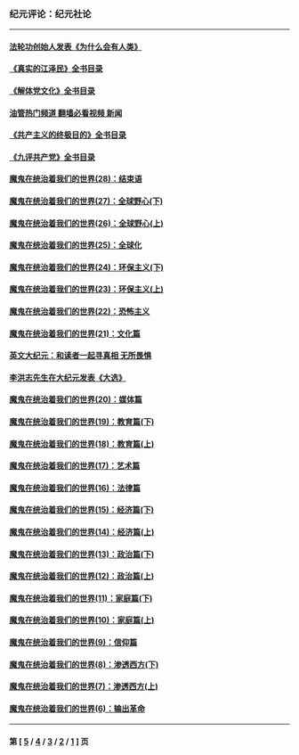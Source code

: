 ### 纪元评论：纪元社论
---
#### [法轮功创始人发表《为什么会有人类》](../../pages/nsc422/n13912117.md?01290330) 
#### [《真实的江泽民》全书目录](../../pages/nsc422/n13721399.md?01290330) 
#### [《解体党文化》全书目录](../../pages/nsc422/n13721157.md?01290330) 
#### [油管热门频道 翻墙必看视频 新闻](ok?01290330)
#### [《共产主义的终极目的》全书目录](../../pages/nsc422/n13721048.md?01290330) 
#### [《九评共产党》全书目录](../../pages/nsc422/n13708085.md?01290330) 
#### [魔鬼在统治着我们的世界(28)：结束语](../../pages/nsc422/n10936246.md?01290330) 
#### [魔鬼在统治着我们的世界(27)：全球野心(下)](../../pages/nsc422/n10928319.md?01290330) 
#### [魔鬼在统治着我们的世界(26)：全球野心(上)](../../pages/nsc422/n10900318.md?01290330) 
#### [魔鬼在统治着我们的世界(25)：全球化](../../pages/nsc422/n10788205.md?01290330) 
#### [魔鬼在统治着我们的世界(24)：环保主义(下)](../../pages/nsc422/n10695307.md?01290330) 
#### [魔鬼在统治着我们的世界(23)：环保主义(上)](../../pages/nsc422/n10688613.md?01290330) 
#### [魔鬼在统治着我们的世界(22)：恐怖主义](../../pages/nsc422/n10614727.md?01290330) 
#### [魔鬼在统治着我们的世界(21)：文化篇](../../pages/nsc422/n10597706.md?01290330) 
#### [英文大纪元：和读者一起寻真相 无所畏惧](../../pages/nsc422/n12542027.md?01290330) 
#### [李洪志先生在大纪元发表《大选》](../../pages/nsc422/n12534746.md?01290330) 
#### [魔鬼在统治着我们的世界(20)：媒体篇](../../pages/nsc422/n10586579.md?01290330) 
#### [魔鬼在统治着我们的世界(19)：教育篇(下)](../../pages/nsc422/n10564808.md?01290330) 
#### [魔鬼在统治着我们的世界(18)：教育篇(上)](../../pages/nsc422/n10526970.md?01290330) 
#### [魔鬼在统治着我们的世界(17)：艺术篇](../../pages/nsc422/n10499093.md?01290330) 
#### [魔鬼在统治着我们的世界(16)：法律篇](../../pages/nsc422/n10485969.md?01290330) 
#### [魔鬼在统治着我们的世界(15)：经济篇(下)](../../pages/nsc422/n10469975.md?01290330) 
#### [魔鬼在统治着我们的世界(14)：经济篇(上)](../../pages/nsc422/n10457370.md?01290330) 
#### [魔鬼在统治着我们的世界(13)：政治篇(下)](../../pages/nsc422/n10448270.md?01290330) 
#### [魔鬼在统治着我们的世界(12)：政治篇(上)](../../pages/nsc422/n10444576.md?01290330) 
#### [魔鬼在统治着我们的世界(11)：家庭篇(下)](../../pages/nsc422/n10440961.md?01290330) 
#### [魔鬼在统治着我们的世界(10)：家庭篇(上)](../../pages/nsc422/n10435448.md?01290330) 
#### [魔鬼在统治着我们的世界(9)：信仰篇](../../pages/nsc422/n10432159.md?01290330) 
#### [魔鬼在统治着我们的世界(8)：渗透西方(下)](../../pages/nsc422/n10429603.md?01290330) 
#### [魔鬼在统治着我们的世界(7)：渗透西方(上)](../../pages/nsc422/n10426013.md?01290330) 
#### [魔鬼在统治着我们的世界(6)：输出革命](../../pages/nsc422/n10421536.md?01290330) 

---
#### 第 [ [5](./5.md?01290330) / [4](./4.md?01290330) / [3](./3.md?01290330) / [2](./2.md?01290330) / [1](./1.md?01290330) ] 页
